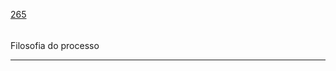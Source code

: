 [265](https://github.com/guilhermeprokisch/guilherme/issues/265) 
###### 

Filosofia do processo



-------------------------------------------------------------------------------

